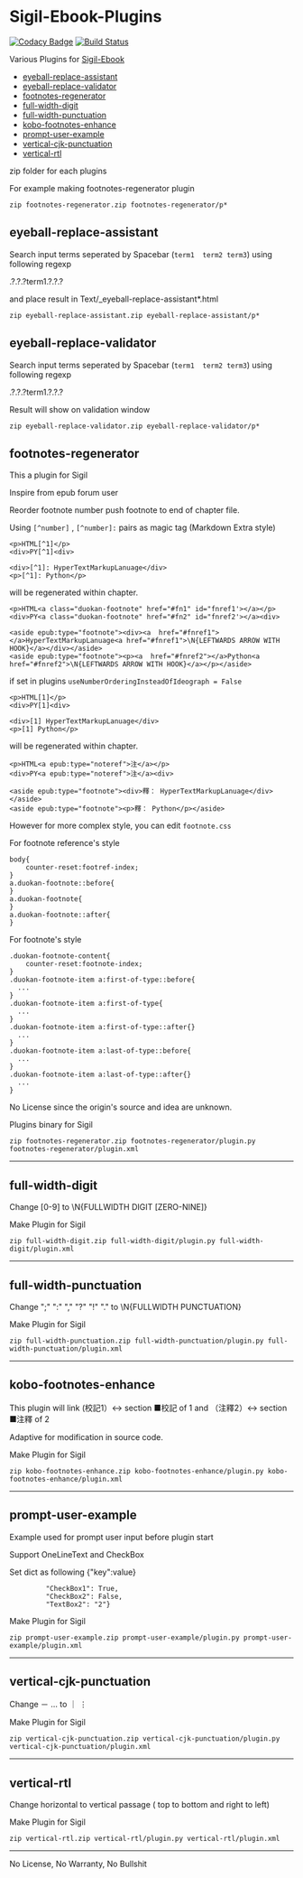 # Sigil-Ebook-Plugins

[![Codacy Badge](https://api.codacy.com/project/badge/Grade/1f6ee51671344df8b0f1a613243354c1)](https://www.codacy.com/app/Kennyl/Sigil-Ebook-Plugins?utm_source=github.com&utm_medium=referral&utm_content=Kennyl/Sigil-Ebook-Plugins&utm_campaign=badger) [![Build Status](https://travis-ci.org/Kennyl/Sigil-Ebook-Plugins.svg?branch=master)](https://travis-ci.org/Kennyl/Sigil-Ebook-Plugins)

Various Plugins for [Sigil-Ebook](https://github.com/Sigil-Ebook/Sigil)

- [eyeball-replace-assistant](#eyeball-replace-assistant)
- [eyeball-replace-validator](#eyeball-replace-validator)
- [footnotes-regenerator](#footnotes-regenerator)
- [full-width-digit](#full-width-digit)
- [full-width-punctuation](#full-width-punctuation)
- [kobo-footnotes-enhance](#kobo-footnotes-enhance)
- [prompt-user-example](#prompt-user-example)
- [vertical-cjk-punctuation](#vertical-cjk-punctuation)
- [vertical-rtl](#vertical-rtl)

zip folder for each plugins

For example making footnotes-regenerator plugin

```
zip footnotes-regenerator.zip footnotes-regenerator/p*
```

## eyeball-replace-assistant

Search input terms seperated by Spacebar (```term1  term2 term3```) using following regexp

.?.?.?term1.?.?.?

and place result in  Text/\_eyeball-replace-assistant*.html

```
zip eyeball-replace-assistant.zip eyeball-replace-assistant/p*
```

## eyeball-replace-validator

Search input terms seperated by Spacebar (```term1  term2 term3```) using following regexp

.?.?.?term1.?.?.?

Result will show on validation window

```
zip eyeball-replace-validator.zip eyeball-replace-validator/p*
```

## footnotes-regenerator

This a plugin for Sigil

Inspire from epub forum user

Reorder footnote number push footnote to end of chapter file.

Using ```[^number]``` , ```[^number]:``` pairs as magic tag (Markdown Extra style)

```
<p>HTML[^1]</p>
<div>PY[^1]<div>

<div>[^1]: HyperTextMarkupLanuage</div>
<p>[^1]: Python</p>
```
will be regenerated within chapter.
```
<p>HTML<a class="duokan-footnote" href="#fn1" id="fnref1'></a></p>
<div>PY<a class="duokan-footnote" href="#fn2" id="fnref2'></a><div>

<aside epub:type="footnote"><div><a  href="#fnref1"></a>HyperTextMarkupLanuage<a href="#fnref1">\N{LEFTWARDS ARROW WITH HOOK}</a></div></aside>
<aside epub:type="footnote"><p><a  href="#fnref2"></a>Python<a href="#fnref2">\N{LEFTWARDS ARROW WITH HOOK}</a></p></aside>
```

if set in plugins ```useNumberOrderingInsteadOfIdeograph = False```

```
<p>HTML[1]</p>
<div>PY[1]<div>

<div>[1] HyperTextMarkupLanuage</div>
<p>[1] Python</p>
```
will be regenerated within chapter.
```
<p>HTML<a epub:type="noteref">注</a></p>
<div>PY<a epub:type="noteref">注</a><div>

<aside epub:type="footnote"><div>釋： HyperTextMarkupLanuage</div></aside>
<aside epub:type="footnote"><p>釋： Python</p></aside>
```

However for more complex style, you can edit ```footnote.css```

For footnote reference's style

```
body{
    counter-reset:footref-index;
}
a.duokan-footnote::before{
}
a.duokan-footnote{
}
a.duokan-footnote::after{
}
```

For footnote's style

```
.duokan-footnote-content{
    counter-reset:footnote-index;
}
.duokan-footnote-item a:first-of-type::before{
  ...
}
.duokan-footnote-item a:first-of-type{
  ...
}
.duokan-footnote-item a:first-of-type::after{}
  ...
}
.duokan-footnote-item a:last-of-type::before{
  ...
}
.duokan-footnote-item a:last-of-type::after{}
  ...
}
```

No License since the origin's source and idea are unknown.

Plugins binary for Sigil
```
zip footnotes-regenerator.zip footnotes-regenerator/plugin.py footnotes-regenerator/plugin.xml
```
<hr/>

## full-width-digit

Change [0-9] to \N{FULLWIDTH DIGIT [ZERO-NINE]}

Make Plugin for Sigil
```
zip full-width-digit.zip full-width-digit/plugin.py full-width-digit/plugin.xml
```
<hr/>

## full-width-punctuation

Change ";" ":" "," "?" "!" "." to \N{FULLWIDTH PUNCTUATION}

Make Plugin for Sigil
```
zip full-width-punctuation.zip full-width-punctuation/plugin.py full-width-punctuation/plugin.xml
```
<hr/>

## kobo-footnotes-enhance

This plugin will link (校記1）<-> section ■校記 of 1
and （注釋2）<-> section ■注釋 of 2

Adaptive for modification in source code.

Make Plugin for Sigil
```
zip kobo-footnotes-enhance.zip kobo-footnotes-enhance/plugin.py kobo-footnotes-enhance/plugin.xml
```
<hr/>

## prompt-user-example

Example used for prompt user input before plugin start

Support OneLineText and CheckBox

Set dict as following {"key":value}

```items = {"TextBox1": "",
         "CheckBox1": True,
         "CheckBox2": False,
         "TextBox2": "2"}
```

Make Plugin for Sigil

```
zip prompt-user-example.zip prompt-user-example/plugin.py prompt-user-example/plugin.xml
```

<hr />

## vertical-cjk-punctuation

Change － … to ｜ ⋮

Make Plugin for Sigil
```
zip vertical-cjk-punctuation.zip vertical-cjk-punctuation/plugin.py vertical-cjk-punctuation/plugin.xml
```
<hr/>

## vertical-rtl

Change horizontal to vertical passage ( top to bottom and right to left)

Make Plugin for Sigil
```
zip vertical-rtl.zip vertical-rtl/plugin.py vertical-rtl/plugin.xml
```
<hr/>

No License, No Warranty, No Bullshit
